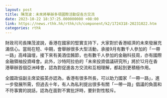 ```yaml
---
layout: post
title: 陳茂波：未來將舉辦多項國際活動促各方交流
date: 2023-10-22 18:37:25.000000000 +08:00
link: https://news.rthk.hk/rthk/ch/component/k2/1724318-20231022.htm
categories: rthk
---
```


財政司司長陳茂波說，香港在國家的堅實支持下，大家對於香港經濟的未來發展充滿信心。當局在短、中期，會舉辦很多大型活動，承接9月有數千人參加的「一帶一路」高峰論壇，接下來有美酒佳餚節，也有數千人參加的金融科技周，亦有國際金融領袖投資峰會。此外，沙特阿拉伯的「未來投資倡議研究所」將於12月在香港舉辦首個亞洲峰會，認為對促進各方交流和互相理解，都起到更積極作用。

全國政協副主席梁振英亦認為，香港有很多所長，可以助力國家「一帶一路」，進一步發展所需，但過去十年，有人為私利提出很多有關「一帶一路」倡議的負面和不符事實的說話，認為在面對不實批評時，要針對性駁斥。
